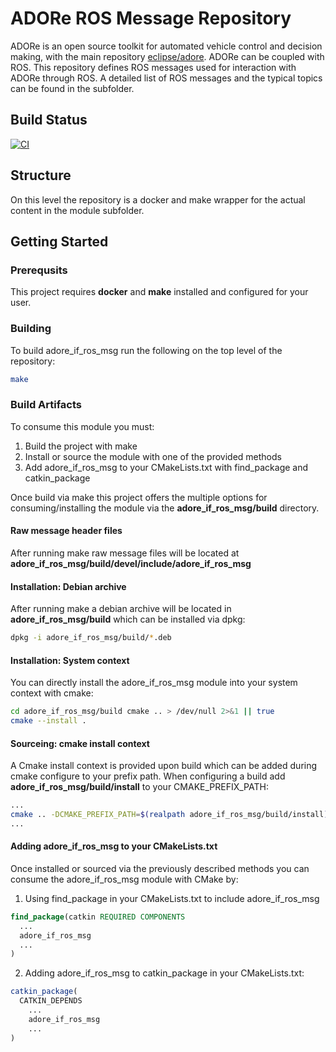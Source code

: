 <!--
********************************************************************************
* Copyright (C) 2017-2020 German Aerospace Center (DLR). 
* Eclipse ADORe, Automated Driving Open Research https://eclipse.org/adore
*
* This program and the accompanying materials are made available under the 
* terms of the Eclipse Public License 2.0 which is available at
* http://www.eclipse.org/legal/epl-2.0.
*
* SPDX-License-Identifier: EPL-2.0 
*
* Contributors: 
*   Daniel Heß - initial API and implementation
********************************************************************************
-->
# ADORe ROS Message Repository
ADORe is an open source toolkit for automated vehicle control and decision making, with the main repository [eclipse/adore](https://github.com/eclipse/adore).
ADORe can be coupled with ROS. This repository defines ROS messages used for interaction with ADORe through ROS.
A detailed list of ROS messages and the typical topics can be found in the subfolder.

## Build Status
[![CI](https://github.com/DLR-TS/adore_if_ros_msg/actions/workflows/ci.yaml/badge.svg)](https://github.com/DLR-TS/adore_if_ros_msg/actions/workflows/ci.yaml)

## Structure
On this level the repository is a docker and make wrapper for the actual content in the module subfolder.

## Getting Started

### Prerequsits
This project requires **docker** and **make** installed and configured for your user.

### Building
To build adore_if_ros_msg run the following on the top level of the repository:
```bash 
make
```

### Build Artifacts

To consume this module you must:
1. Build the project with make
2. Install or source the module with one of the provided methods
3. Add adore_if_ros_msg to your CMakeLists.txt with find_package and catkin_package

Once build via make this project offers the multiple options for 
consuming/installing the module via the **adore_if_ros_msg/build** directory.

#### Raw message header files
After running make raw message files will be located at 
**adore_if_ros_msg/build/devel/include/adore_if_ros_msg**

#### Installation: Debian archive
After running make a debian archive will be located in **adore_if_ros_msg/build** 
which can be installed via dpkg:
```bash
dpkg -i adore_if_ros_msg/build/*.deb
```

#### Installation: System context
You can directly install the adore_if_ros_msg module into your system context 
with cmake:
```bash
cd adore_if_ros_msg/build cmake .. > /dev/null 2>&1 || true 
cmake --install . 
```

#### Sourceing: cmake install context
A Cmake install context is provided upon build which can be added during cmake 
configure to your prefix path. When configuring a build add 
**adore_if_ros_msg/build/install** to your CMAKE_PREFIX_PATH:
```bash
...
cmake .. -DCMAKE_PREFIX_PATH=$(realpath adore_if_ros_msg/build/install)
...
```

#### Adding adore_if_ros_msg to your CMakeLists.txt
Once installed or sourced via the previously described methods you can consume
the adore_if_ros_msg module with CMake by:
1. Using find_package in your CMakeLists.txt to include adore_if_ros_msg
```cmake
find_package(catkin REQUIRED COMPONENTS
  ...
  adore_if_ros_msg
  ...
)
```
2. Adding adore_if_ros_msg to catkin_package in your CMakeLists.txt:
```cmake
catkin_package(
  CATKIN_DEPENDS
    ...
    adore_if_ros_msg 
    ...
)
```

